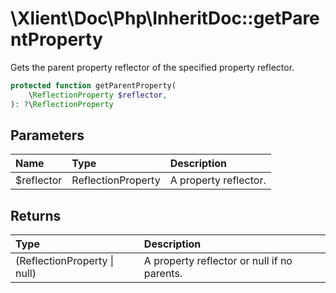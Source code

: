 # \\Xlient\\Doc\\Php\\InheritDoc::getParentProperty

Gets the parent property reflector of the specified property reflector.

```php
protected function getParentProperty(
    \ReflectionProperty $reflector,
): ?\ReflectionProperty
```

## Parameters

| Name | Type | Description |
| :--- | :--- | :--- |
| $reflector | ReflectionProperty | A property reflector. |

## Returns

| Type | Description |
| :--- | :--- |
| \(ReflectionProperty \| null\) | A property reflector or null if no parents. |
